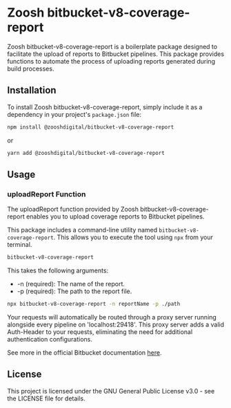 # Zoosh bitbucket-v8-coverage-report

Zoosh bitbucket-v8-coverage-report is a boilerplate package designed to facilitate the upload of reports to Bitbucket pipelines. This package provides functions to automate the process of uploading reports generated during build processes.

## Installation

To install Zoosh bitbucket-v8-coverage-report, simply include it as a dependency in your project's `package.json` file:

```bash
npm install @zooshdigital/bitbucket-v8-coverage-report
```

or

```bash
yarn add @zooshdigital/bitbucket-v8-coverage-report
```

## Usage

### uploadReport Function

The uploadReport function provided by Zoosh bitbucket-v8-coverage-report enables you to upload coverage reports to Bitbucket pipelines. 

This package includes a command-line utility named `bitbucket-v8-coverage-report`. This allows you to execute the tool using `npx` from your terminal.

```bash
bitbucket-v8-coverage-report
```

This takes the following arguments:

- -n (required): The name of the report.
- -p (required): The path to the report file.

```bash
npx bitbucket-v8-coverage-report -n reportName -p ./path
```

Your requests will automatically be routed through a proxy server running alongside every pipeline on 'localhost:29418'. This proxy server adds a valid Auth-Header to your requests, eliminating the need for additional authentication configurations.
 
See more in the official Bitbucket documentation [here](https://support.atlassian.com/bitbucket-cloud/docs/code-insights/).


## License

This project is licensed under the GNU General Public License v3.0 - see the LICENSE file for details.